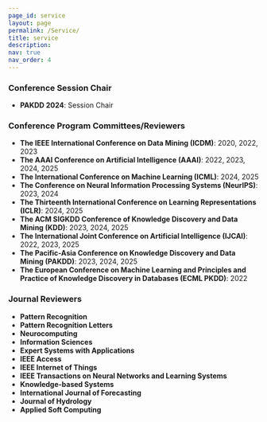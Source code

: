```yaml
---
page_id: service
layout: page
permalink: /Service/
title: service
description: 
nav: true
nav_order: 4
---
```


### Conference Session Chair
- **PAKDD 2024**: Session Chair

### Conference Program Committees/Reviewers
- **The IEEE International Conference on Data Mining (ICDM)**: 2020, 2022, 2023
- **The AAAI Conference on Artificial Intelligence (AAAI)**: 2022, 2023, 2024, 2025
- **The International Conference on Machine Learning (ICML)**: 2024, 2025
- **The Conference on Neural Information Processing Systems (NeurIPS)**: 2023, 2024
- **The Thirteenth International Conference on Learning Representations (ICLR)**: 2024, 2025
- **The ACM SIGKDD Conference of Knowledge Discovery and Data Mining (KDD)**: 2023, 2024, 2025
- **The International Joint Conference on Artificial Intelligence (IJCAI)**: 2022, 2023, 2025
- **The Pacific-Asia Conference on Knowledge Discovery and Data Mining (PAKDD)**: 2023, 2024, 2025
- **The European Conference on Machine Learning and Principles and Practice of Knowledge Discovery in Databases (ECML PKDD)**: 2022

### Journal Reviewers
- **Pattern Recognition**
- **Pattern Recognition Letters**
- **Neurocomputing**
- **Information Sciences**
- **Expert Systems with Applications**
- **IEEE Access**
- **IEEE Internet of Things**
- **IEEE Transactions on Neural Networks and Learning Systems**
- **Knowledge-based Systems**
- **International Journal of Forecasting**
- **Journal of Hydrology**
- **Applied Soft Computing**


